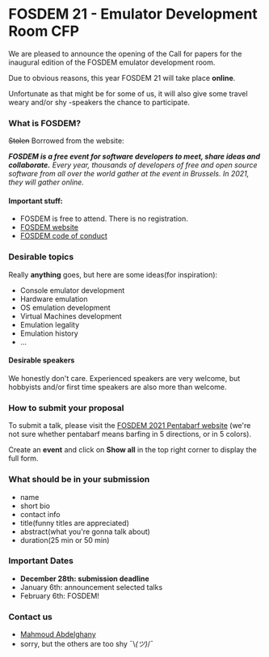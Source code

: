 # FOSDEM 21 - Emulator Development Room CFP
We are pleased to announce the opening of the Call for papers for the inaugural edition of the FOSDEM emulator development room.

Due to obvious reasons, this year FOSDEM 21 will take place **online**.

Unfortunate as that might be for some of us, it will also give some travel weary and/or shy -speakers the chance to participate. 

### What is FOSDEM?
~~Stolen~~ Borrowed from the website:

_**FOSDEM is a free event for software developers to meet, share ideas and collaborate.**
Every year, thousands of developers of free and open source software from all over the world gather at the event in Brussels. In 2021, they will gather online._ 

#### Important stuff:
- FOSDEM is free to attend. There is no registration.
- [FOSDEM website](https://fosdem.org/)
- [FOSDEM code of conduct](https://fosdem.org/2021/practical/conduct/)

### Desirable topics
Really **anything** goes, but here are some ideas(for inspiration):
- Console emulator development
- Hardware emulation
- OS emulation development
- Virtual Machines development
- Emulation legality
- Emulation history
- ...
#### Desirable speakers
We honestly don't care. Experienced speakers are very welcome, but hobbyists and/or first time speakers are also more than welcome.

### How to submit your proposal
To submit a talk, please visit the [FOSDEM 2021 Pentabarf website](https://penta.fosdem.org/submission/FOSDEM21) (we're not sure whether pentabarf means barfing in 5 directions, or in 5 colors).

Create an **event** and click on **Show all** in the top right corner to display the full form.

### What should be in your submission
- name
- short bio
- contact info
- title(funny titles are appreciated)
- abstract(what you're gonna talk about)
- duration(25 min or 50 min)

### Important Dates
- **December 28th: submission deadline**
- January 6th: announcement selected talks  
- February 6th: FOSDEM!

### Contact us
- [Mahmoud Abdelghany](https://twitter.com/blackbeard0x14e)
- sorry, but the others are too shy ¯\\_(ツ)_/¯


